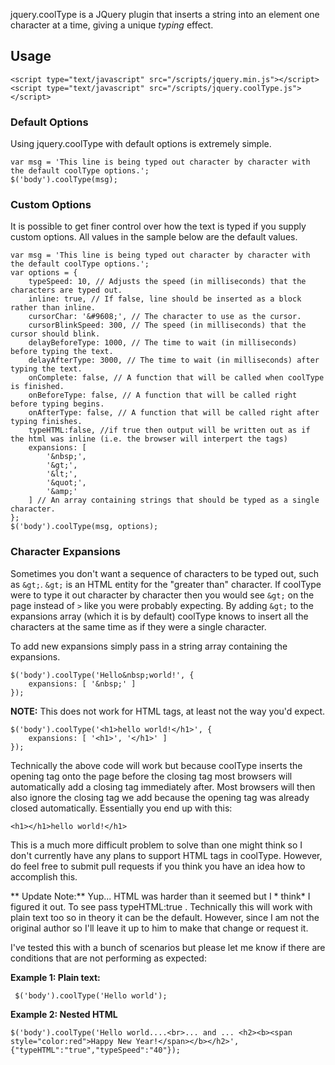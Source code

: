 jquery.coolType is a JQuery plugin that inserts a string into an element one character at a time, giving a unique *typing* effect.

## Usage

    <script type="text/javascript" src="/scripts/jquery.min.js"></script>
    <script type="text/javascript" src="/scripts/jquery.coolType.js"></script>

### Default Options

Using jquery.coolType with default options is extremely simple.

    var msg = 'This line is being typed out character by character with the default coolType options.';
    $('body').coolType(msg);

### Custom Options

It is possible to get finer control over how the text is typed if you supply custom options. All values in the sample below are the default values.

    var msg = 'This line is being typed out character by character with the default coolType options.';
    var options = {
        typeSpeed: 10, // Adjusts the speed (in milliseconds) that the characters are typed out.
        inline: true, // If false, line should be inserted as a block rather than inline.
        cursorChar: '&#9608;', // The character to use as the cursor.
        cursorBlinkSpeed: 300, // The speed (in milliseconds) that the cursor should blink.
        delayBeforeType: 1000, // The time to wait (in milliseconds) before typing the text.
        delayAfterType: 3000, // The time to wait (in milliseconds) after typing the text.
        onComplete: false, // A function that will be called when coolType is finished.
        onBeforeType: false, // A function that will be called right before typing begins.
        onAfterType: false, // A function that will be called right after typing finishes.
        typeHTML:false, //if true then output will be written out as if the html was inline (i.e. the browser will interpert the tags)
        expansions: [
            '&nbsp;',
            '&gt;',
            '&lt;',
            '&quot;',
            '&amp;'
        ] // An array containing strings that should be typed as a single character.
    };
    $('body').coolType(msg, options);
    
### Character Expansions

Sometimes you don't want a sequence of characters to be typed out, such as `&gt;`. `&gt;` is an HTML entity for the "greater than" character. If coolType were to type it out character by character then you would see `&gt;` on the page instead of `>` like you were probably expecting. By adding `&gt;` to the expansions array (which it is by default) coolType knows to insert all the characters at the same time as if they were a single character.

To add new expansions simply pass in a string array containing the expansions.

    $('body').coolType('Hello&nbsp;world!', {
        expansions: [ '&nbsp;' ]
    });
    
**NOTE:** This does not work for HTML tags, at least not the way you'd expect.

    $('body').coolType('<h1>hello world!</h1>', {
        expansions: [ '<h1>', '</h1>' ]
    });
    
Technically the above code will work but because coolType inserts the opening tag onto the page before the closing tag most browsers will automatically add a closing tag immediately after. Most browsers will then also ignore the closing tag we add because the opening tag was already closed automatically. Essentially you end up with this:

    <h1></h1>hello world!</h1>
    
This is a much more difficult problem to solve than one might think so I don't currently have any plans to support HTML tags in coolType. However, do feel free to submit pull requests if you think you have an idea how to accomplish this.

** Update Note:**
Yup... HTML was harder than it seemed but I * think* I figured it out.  To see  pass typeHTML:true . Technically this will work with plain text too so in theory it can be the default. However, since I am not the original author so I'll leave it up to him to make that change or request it. 
 
 I've tested this with a bunch of scenarios but please let me know if there are conditions that are not performing as expected:
 
 **Example 1: Plain text:**

     $('body').coolType('Hello world'); 

 
 **Example 2: Nested HTML**
 

    $('body').coolType('Hello world....<br>... and ... <h2><b><span style="color:red">Happy New Year!</span></b></h2>',{"typeHTML":"true","typeSpeed":"40"});

